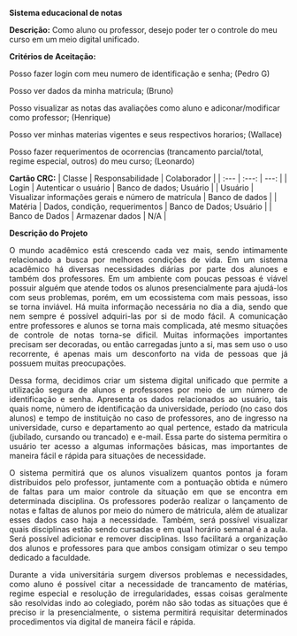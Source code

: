 **Sistema educacional de notas**

**Descrição:** Como aluno ou professor, desejo poder ter o controle do meu curso em um meio digital unificado.

**Critérios de Aceitação:** 

Posso fazer login com meu numero de identificação e senha; (Pedro G)

Posso ver dados da minha matricula;            (Bruno)

Posso visualizar as notas das avaliações como aluno e adiconar/modificar como professor;   (Henrique)

Posso ver minhas materias vigentes e seus respectivos horarios; (Wallace)

Posso fazer requerimentos de ocorrencias (trancamento parcial/total, regime especial, outros) do meu curso; (Leonardo)

**Cartão CRC:**
| Classe | Responsabilidade | Colaborador |
| :---         |     :---:      |          ---: |
| Login  | Autenticar o usuário  | Banco de dados; Usuário  |
| Usuário    | Visualizar informações gerais e número de matrícula | Banco de dados  |
| Matéria  | Dados, condição, requerimentos | Banco de Dados; Usuário |
| Banco de Dados    | Armazenar dados | N/A |

**Descrição do Projeto**
<p align="justify">
  O mundo acadêmico está crescendo cada vez mais, sendo intimamente relacionado a busca por melhores condições de vida. Em um sistema acadêmico há diversas necessidades diárias por parte dos alunoes e também dos professores. Em um ambiente com poucas pessoas é viável possuir alguém que atende todos os alunos presencialmente para ajudá-los com seus problemas, porém, em um ecossistema com mais pessoas, isso se torna inviável. Há muita informação necessária no dia a dia, sendo que nem sempre é possível adquiri-las por si de modo fácil. A comunicação entre professores e alunos se torna mais complicada, até mesmo situações de controle de notas torna-se dificil. Muitas informações importantes precisam ser decoradas, ou então carregadas junto a si, mas sem uso o uso recorrente, é apenas mais um desconforto na vida de pessoas que já possuem muitas preocupações. 
<p align="justify">
  Dessa forma, decidimos criar um sistema digital unificado que permite a utilização segura de alunos e professores por meio de um número de identificação e senha. Apresenta os dados relacionados ao usuário, tais quais nome, número de identificação da universidade, período (no caso dos alunos) e tempo de instituição no caso de professores, ano de ingresso na universidade, curso e departamento ao qual pertence, estado da matricula (jubilado, cursando ou trancado) e e-mail. Essa parte do sistema permitira o usuário ter acesso a algumas informações básicas, mas importantes de maneira fácil e rápida para situações de necessidade.
 <p align="justify">
  O sistema permitirá que os alunos visualizem quantos pontos ja foram distribuidos pelo professor, juntamente com a pontuação obtida e número de faltas para um maior controle da situação em que se encontra em determinada disciplina. Os professores poderão realizar o lançamento de notas e faltas de alunos por meio do número de mátricula, além de atualizar esses dados caso haja a necessidade. Também, será possível visualizar quais disciplinas estão sendo cursadas e em qual horário semanal é a aula. Será possível adicionar e remover disciplinas. Isso facilitará a organização dos alunos e professores para que ambos consigam otimizar o seu tempo dedicado a faculdade.
  <p align="justify">
  Durante a vida universitária surgem diversos problemas e necessidades, como aluno é possível citar a necessidade de trancamento de matérias, regime especial e resolução de irregularidades, essas coisas geralmente são resolvidas indo ao colegiado, porém não são todas as situações que é preciso ir la presencialmente, o sistema permitirá requisitar determinados procedimentos via digital de maneira fácil e rápida.
